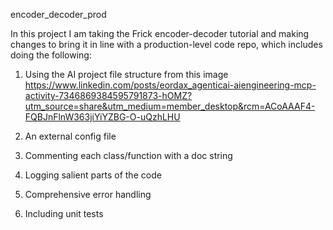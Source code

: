 encoder_decoder_prod

In this project I am taking the Frick encoder-decoder tutorial and making changes to
bring it in line with a production-level code repo, which includes doing the following:

1. Using the AI project file structure from this image
   https://www.linkedin.com/posts/eordax_agenticai-aiengineering-mcp-activity-7346869384595791873-hOMZ?utm_source=share&utm_medium=member_desktop&rcm=ACoAAAF4-FQBJnFlnW363jiYiYZBG-O-uQzhLHU

2. An external config file

3. Commenting each class/function with a doc string

4. Logging salient parts of the code

5. Comprehensive error handling

6. Including unit tests